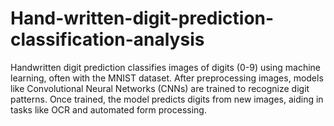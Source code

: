 # Hand-written-digit-prediction-classification-analysis
Handwritten digit prediction classifies images of digits (0-9) using machine learning, often with the MNIST dataset. After preprocessing images, models like Convolutional Neural Networks (CNNs) are trained to recognize digit patterns. Once trained, the model predicts digits from new images, aiding in tasks like OCR and automated form processing.
